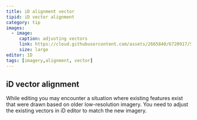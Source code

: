 ```yaml
---
title: iD alignment vector
tipid: iD vector alignment
category: tip
images:
  - image:
     caption: adjusting vectors
     link: https://cloud.githubusercontent.com/assets/2665840/6720917/5ae54f82-cd9e-11e4-955f-16de6bf61ec7.gif
     size: large
editor: ID
tags: [imagery,alignment, vector]
---
```


## iD vector alignment

While editing you may encounter a situation where existing features exist that were drawn based on older low-resolution imagery. 
You need to adjust the existing vectors in iD editor to match the new imagery.


